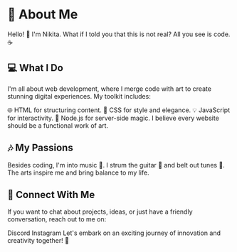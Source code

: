 # 🚀 About Me
Hello! 👋 I'm Nikita. What if I told you that this is not real? All you see is code. ☕

## 💻 What I Do
I'm all about web development, where I merge code with art to create stunning digital experiences. My toolkit includes:

🌐 HTML for structuring content.
🎨 CSS for style and elegance.
💡 JavaScript for interactivity.
🚀 Node.js for server-side magic.
I believe every website should be a functional work of art.

## 🎶 My Passions
Besides coding, I'm into music 🎵. I strum the guitar 🎸 and belt out tunes 🎤. The arts inspire me and bring balance to my life.

## 🌟 Connect With Me
If you want to chat about projects, ideas, or just have a friendly conversation, reach out to me on:

Discord
Instagram
Let's embark on an exciting journey of innovation and creativity together! 🌟
